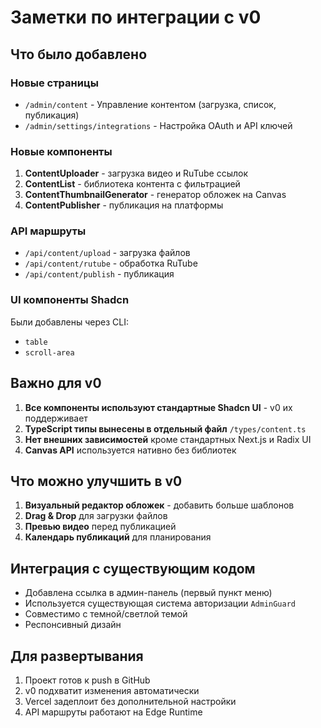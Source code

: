 # Заметки по интеграции с v0

## Что было добавлено

### Новые страницы
- `/admin/content` - Управление контентом (загрузка, список, публикация)
- `/admin/settings/integrations` - Настройка OAuth и API ключей

### Новые компоненты
1. **ContentUploader** - загрузка видео и RuTube ссылок
2. **ContentList** - библиотека контента с фильтрацией
3. **ContentThumbnailGenerator** - генератор обложек на Canvas
4. **ContentPublisher** - публикация на платформы

### API маршруты
- `/api/content/upload` - загрузка файлов
- `/api/content/rutube` - обработка RuTube
- `/api/content/publish` - публикация

### UI компоненты Shadcn
Были добавлены через CLI:
- `table`
- `scroll-area`

## Важно для v0

1. **Все компоненты используют стандартные Shadcn UI** - v0 их поддерживает
2. **TypeScript типы вынесены в отдельный файл** `/types/content.ts`
3. **Нет внешних зависимостей** кроме стандартных Next.js и Radix UI
4. **Canvas API** используется нативно без библиотек

## Что можно улучшить в v0

1. **Визуальный редактор обложек** - добавить больше шаблонов
2. **Drag & Drop** для загрузки файлов
3. **Превью видео** перед публикацией
4. **Календарь публикаций** для планирования

## Интеграция с существующим кодом

- Добавлена ссылка в админ-панель (первый пункт меню)
- Используется существующая система авторизации `AdminGuard`
- Совместимо с темной/светлой темой
- Респонсивный дизайн

## Для развертывания

1. Проект готов к push в GitHub
2. v0 подхватит изменения автоматически
3. Vercel задеплоит без дополнительной настройки
4. API маршруты работают на Edge Runtime
